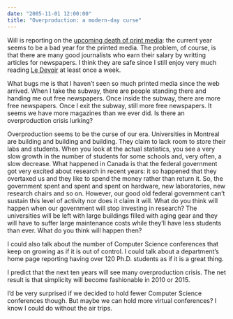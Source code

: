 ```yaml
---
date: "2005-11-01 12:00:00"
title: "Overproduction: a modern-day curse"
---
```




Will is reporting on the [upcoming death of print media](http://www.entish.org/wordpress/?p=250): the current year seems to be a bad year for the printed media. The problem, of course, is that there are many good journalists who earn their salary by writting articles for newspapers. I think they are safe since I still enjoy very much reading [Le Devoir](http://www.ledevoir.com/) at least once a week.

What bugs me is that I haven&rsquo;t seen so much printed media since the web arrived. When I take the subway, there are people standing there and handing me out free newspapers. Once inside the subway, there are more free newspapers. Once I exit the subway, still more free newspapers. It seems we have more magazines than we ever did. Is there an overproduction crisis lurking?

Overproduction seems to be the curse of our era.
Universities in Montreal are building and building and building. They claim to lack room to store their labs and students. When you look at the actual statistics, you see a very slow growth in the number of students for some schools and, very often, a slow decrease. What happened in Canada is that the federal government got very excited about research in recent years: it so happened that they overtaxed us and they like to spend the money rather than return it. So, the government spent and spent and spent on hardware, new laboratories, new research chairs and so on. However, our good old federal government can&rsquo;t sustain this level of activity nor does it claim it will. What do you think will happen when our government will stop investing in research? The universities will be left with large buildings filled with aging gear and they will have to suffer large maintenance costs while they&rsquo;ll have less students than ever. What do you think will happen then?

I could also talk about the number of Computer Science conferences that keep on growing as if it is out of control. I could talk about a department&rsquo;s home page reporting having over 120 Ph.D. students as if it is a great thing.

I predict that the next ten years will see many overproduction crisis. The net result is that simplicity will become fashionable in 2010 or 2015.

I&rsquo;d be very surprised if we decided to hold fewer Computer Science conferences though. But maybe we can hold more virtual conferences? I know I could do without the air trips.

